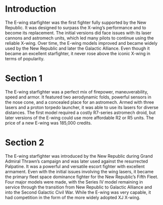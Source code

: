 # Introduction

The E-wing starfighter was the first fighter fully supported by the New Republic.
It was designed to surpass the X-wing’s performance and to become its replacement.
The initial versions did face issues with its laser cannons and astromech units, which led many pilots to continue using the reliable X-wing.
Over time, the E-wing models improved and became widely used by the New Republic and later the Galactic Alliance.
Even though it became an excellent starfighter, it never rose above the iconic X-wing in terms of popularity.

# Section 1

The E-wing starfighter was a perfect mix of firepower, maneuverability, speed and armor.
It featured two aerodynamic folds, powerful sensors in the nose cone, and a concealed place for an astromech.
Armed with three lasers and a proton torpedo launcher, it was able to use its lasers for diverse distances.
The first model required a costly R7-series astromech droid, but later versions of the E-wing could use more affordable R2 or R5 units.
The price of a new E-wing was 185,000 credits.

# Section 2

The E-wing starfighter was introduced by the New Republic during Grand Admiral Thrawn’s campaign and was later used against the resurrected Palpatine.
It was a powerful and versatile escort fighter with excellent armament.
Even with the initial issues involving the wing lasers, it became the primary fleet space dominance fighter for the New Republic’s Fifth Fleet.
Four major models were made, with the Series IV model remaining in service through the transition from New Republic to Galactic Alliance and into the Second Galactic Civil War.
While the E-wing was very capable, it had competition in the form of the more widely adopted XJ X-wing.

